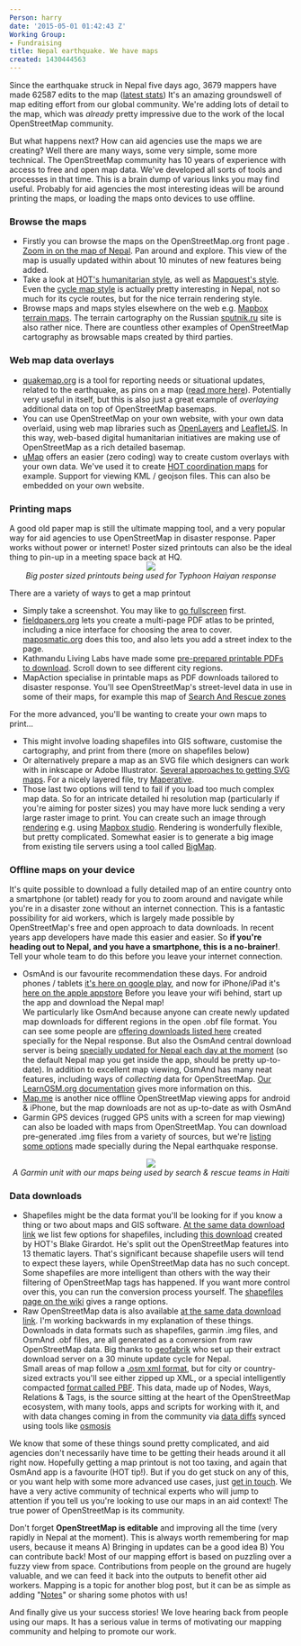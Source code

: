 ```yaml
---
Person: harry
date: '2015-05-01 01:42:43 Z'
Working Group:
- Fundraising
title: Nepal earthquake. We have maps
created: 1430444563
---
```

Since the earthquake struck in Nepal five days ago, 3679 mappers have made 62587 edits to the map (<a href="http://osm.townsendjennings.com/nepal/">latest stats</a>)  It's an amazing groundswell of map editing effort from our global community. We're adding lots of detail to the map, which was <i>already</i> pretty impressive due to the work of the local OpenStreetMap community.

But what happens next? How can aid agencies use the maps we are creating? Well there are many ways, some very simple, some more technical. The OpenStreetMap community has 10 years of experience with access to free and open map data. We've developed all sorts of tools and processes in that time. This is a brain dump of various links you may find useful. Probably for aid agencies the most interesting ideas will be around printing the maps, or loading the maps onto devices to use offline.

<h3>Browse the maps</h3>
<ul><li>Firstly you can browse the maps on the OpenStreetMap.org front page . <a href="http://www.openstreetmap.org/#map=9/27.7674/85.1042">Zoom in on the map of Nepal</a>. Pan around and explore. This view of the map is usually updated within about 10 minutes of new features being added.</li>
<li>Take a look at <a href="http://www.openstreetmap.org/#map=9/27.7674/84.7609&layers=H">HOT's humanitarian style</a>, as well as <a href="http://www.openstreetmap.org/#map=9/27.7674/84.7609&layers=Q">Mapquest's style</a>. Even the <a href="http://www.openstreetmap.org/#map=9/27.7674/84.7609&layers=C">cycle map style</a> is actually pretty interesting in Nepal, not so much for its cycle routes, but for the nice terrain rendering style.</li>
<li>Browse maps and maps styles elsewhere on the web e.g. <a href="https://a.tiles.mapbox.com/v3/examples.map-i875mjb7.html?secure#14/27.7271/85.2875">Mapbox terrain maps</a>. The terrain cartography on the Russian <a href="http://maps.sputnik.ru/#?type=search&q=&sub_type=address&lat=27.715141756723987&lng=85.24429321289062&zoom=11">sputnik.ru</a> site is also rather nice. There are countless other examples of OpenStreetMap cartography as browsable maps created by third parties.</li>
</ul>

<h3>Web map data overlays</h3>
<ul><li><a href="http://quakemap.org">quakemap.org</a> is a tool for reporting needs or situational updates, related to the earthquake, as pins on a map (<a href="http://kathmandulivinglabs.org/blog/earthquake-relief-in-nepal-how-can-maps-help/">read more here</a>). Potentially very useful in itself, but this is also just a great example of <i>overlaying</i> additional data on top of OpenStreetMap basemaps.</li>
<li>You can use OpenStreetMap on your own website, with your own data overlaid, using web map libraries such as <a href="http://openlayers.org">OpenLayers</a> and <a href="http://leafletjs.com">LeafletJS</a>. In this way, web-based digital humanitarian initiatives are making use of OpenStreetMap as a rich detailed basemap.</li>
<li><a href="https://umap.openstreetmap.fr/">uMap</a> offers an easier (zero coding) way to create custom overlays with your own data. We've used it to create <a href="http://umap.openstreetmap.fr/en/map/2015-nepal-earthquake-contributions-via-the-task-m_37675#9/28.0211/85.4118">HOT coordination maps</a> for example. Support for viewing KML / geojson files. This can also be embedded on your own website.</li>
</ul>
<h3>Printing maps</h3>
A good old paper map is still the ultimate mapping tool, and a very popular way for aid agencies to use OpenStreetMap in disaster response. Paper works without power or internet! Poster sized printouts can also be the ideal thing to pin-up in a meeting space back at HQ.

<center><img src="http://wiki.openstreetmap.org/w/images/thumb/8/8e/Map_Poster_DSWD_Operations_Center.jpg/350px-Map_Poster_DSWD_Operations_Center.jpg"><br><i>Big poster sized printouts being used for Typhoon Haiyan response</i></center>

There are a variety of ways to get a map printout

<ul><li>Simply take a screenshot. You may like to <a href="http://www.openstreetmap.org/export/embed.html?bbox=85.06233215332031%2C27.637915318904433%2C85.3750991821289%2C27.805372649998&layer=mapnik">go fullscreen</a> first.</li>
<li><a href="http://fieldpapers.org">fieldpapers.org</a> lets you create a multi-page PDF atlas to be printed, including a nice interface for choosing the area to cover. <a href="http://maposmatic.org">maposmatic.org</a> does this too, and also lets you add a street index to the page.</li>
<li>Kathmandu Living Labs have made some <a href="http://kathmandulivinglabs.github.io/quake-maps/">pre-prepared printable PDFs to download</a>. Scroll down to see different city regions.</li>
<li>MapAction specialise in printable maps as PDF downloads tailored to disaster response. You'll see OpenStreetMap's street-level data in use in some of their maps, for example this map of <a href="http://www.mapaction.org/deployments/mapdetail/3900.html">Search And Rescue zones</a></li>
</ul>
For the more advanced, you'll be wanting to create your own maps to print...
<ul><li>This might involve loading shapefiles into GIS software, customise the cartography, and print from there (more on shapefiles below) </li>
<li>Or alternatively prepare a map as an SVG file which designers can work with in inkscape or Adobe Illustrator. <a href="http://wiki.openstreetmap.org/wiki/SVG">Several approaches to getting SVG maps</a>. For a nicely layered file, try <a href="http://maperitive.net">Maperative</a>.</li>
<li>Those last two options will tend to fail if you load too much complex map data. So for an intricate detailed hi resolution map (particularly if you're aiming for poster sizes) you may have more luck sending a very large raster image to print. You can create such an image through <a href="http://wiki.openstreetmap.org/wiki/Rendering">rendering</a> e.g. using <a href="https://www.mapbox.com/mapbox-studio/">Mapbox studio</a>. Rendering is wonderfully flexible, but pretty complicated.  Somewhat easier is to generate a big image from existing tile servers using a tool called <a href="http://wiki.openstreetmap.org/wiki/Bigmap">BigMap</a>.</li>
</ul>

<h3>Offline maps on your device</h3>
It's quite possible to download a fully detailed map of an entire country onto a smartphone (or tablet) ready for you to zoom around and navigate while you're in a disaster zone without an internet connection. This is a fantastic possibility for aid workers, which is largely made possible by OpenStreetMap's free and open approach to data downloads. In recent years app developers have made this easier and easier. So <b>if you're heading out to Nepal, and you have a smartphone, this is a no-brainer!</b>. Tell your whole team to do this before you leave your internet connection.
<ul><li>OsmAnd is our favourite recommendation these days. For android phones / tablets <a href="https://play.google.com/store/apps/details?id=net.osmand&hl=en">it's here on google play</a>, and now for iPhone/iPad it's <a href="https://itunes.apple.com/us/app/osmand-maps/id934850257?mt=8&uo=6&at=&ct=" target="itunes_store">here on the apple appstore</a>  Before you leave your wifi behind, start up the app and download the Nepal map!<br>
We particularly like OsmAnd because anyone can create newly updated map downloads for different regions in the open .obf file format. You can see some people are <a href="http://wiki.openstreetmap.org/wiki/2015_Nepal_earthquake#Exporting_OpenStreetMap_data">offering downloads listed here</a> created specially for the Nepal response. But also the OsmAnd central download server is being <a href="http://osmand.net/?special=nepal-hot-osm">specially updated for Nepal each day at the moment</a> (so the default Nepal map you get inside the app, should be pretty up-to-date). In addition to excellent map viewing, OsmAnd has many neat features, including ways of <i>collecting</i> data for OpenStreetMap. <a href="http://learnosm.org/en/mobile-mapping/osmand/">Our LearnOSM.org documentation</a> gives more information on this.</li>
<li><a href="http://maps.me/en/home">Map.me</a> is another nice offline OpenStreetMap viewing apps for android & iPhone, but the map downloads are not as up-to-date as with OsmAnd</li>
<li>Garmin GPS devices (rugged GPS units with a screen for map viewing) can also be loaded with maps from OpenStreetMap. You can download pre-generated .img files from a variety of sources, but we're <a href="http://wiki.openstreetmap.org/wiki/2015_Nepal_earthquake#Exporting_OpenStreetMap_data">listing some options</a> made specially during the Nepal earthquake response.</li>
</ul>

<center><a href="http://wiki.openstreetmap.org/wiki/File:OpenStreetMap_on_a_Garmin_in_Haiti.JPG"><img src="http://wiki.openstreetmap.org/w/images/thumb/e/e7/OpenStreetMap_on_a_Garmin_in_Haiti.JPG/350px-OpenStreetMap_on_a_Garmin_in_Haiti.JPG"></a><br><i>A Garmin unit with our maps being used by search & rescue teams in Haiti</i></center>

<h3>Data downloads</h3>
<ul><li>Shapefiles might be the data format you'll be looking for if you know a thing or two about maps and GIS software. <a href="http://wiki.openstreetmap.org/wiki/2015_Nepal_earthquake#Exporting_OpenStreetMap_data">At the same data download link</a> we list few options for shapefiles, including <a href="https://www.dropbox.com/s/dgjj1lypea93xbs/central-nepal-20150426-0049Z-shp.zip?dl=0">this download</a> created by HOT's Blake Girardot. He's split out the OpenStreetMap features into 13 thematic layers. That's significant because shapefile users will tend to expect these layers, while OpenStreetMap data has no such concept. Some shapefiles are more intelligent than others with the way their filtering of OpenStreetMap tags has happened. If you want more control over this, you can run the conversion process yourself. The <a href="http://wiki.openstreetmap.org/wiki/Shapefiles">shapefiles page on the wiki</a> gives a range options.</li>
<li>Raw OpenStreetMap data is also available <a href="http://wiki.openstreetmap.org/wiki/2015_Nepal_earthquake#Exporting_OpenStreetMap_data">at the same data download link</a>. I'm working backwards in my explanation of these things. Downloads in data formats such as shapefiles, garmin .img files, and OsmAnd .obf files, are all generated as a conversion from raw OpenStreetMap data. Big thanks to <a href="http://www.geofabrik.de">geofabrik</a> who set up their extract download server on a 30 minute update cycle for Nepal.<br>
Small areas of map follow a <a href="http://wiki.openstreetmap.org/wiki/OSM_XML">.osm xml format</a>, but for city or country-sized extracts you'll see either zipped up XML, or a special intelligently compacted <a href="http://wiki.openstreetmap.org/wiki/PBF_Format">format called PBF</a>. This data, made up of Nodes, Ways, Relations & Tags, is the source sitting at the heart of the OpenStreetMap ecosystem, with many tools, apps and scripts for working with it, and with data changes coming in from the community via <a href="http://wiki.openstreetmap.org/wiki/Planet.osm/diffs">data diffs</a> synced using tools like <a href="http://wiki.openstreetmap.org/wiki/Osmosis">osmosis</a></li></ul>

We know that some of these things sound pretty complicated, and aid agencies don't necessarily have time to be getting their heads around it all right now. Hopefully getting a map printout is not too taxing, and again that OsmAnd app is a favourite (HOT tip!).  But if you do get stuck on any of this, or you want help with some more advanced use cases, just <a href="http://hotosm.org/get-involved">get in touch</a>. We have a very active community of technical experts who will jump to attention if you tell us you're looking to use our maps in an aid context! The true power of OpenStreetMap is its community.

Don't forget <b>OpenStreetMap is editable</b> and improving all the time (very rapidly in Nepal at the moment).  This is always worth remembering for map users, because it means A) Bringing in updates can be a good idea  B) You can contribute back! Most of our mapping effort is based on puzzling over a fuzzy view from space. Contributions from people on the ground are hugely valuable, and we can feed it back into the outputs to benefit other aid workers. Mapping is a topic for another blog post, but it can be as simple as adding "<a href="http://wiki.openstreetmap.org/wiki/Notes">Notes</a>" or sharing some photos with us!

And finally give us your success stories! We love hearing back from people using our maps. It has a serious value in terms of motivating our mapping community and helping to promote our work.








